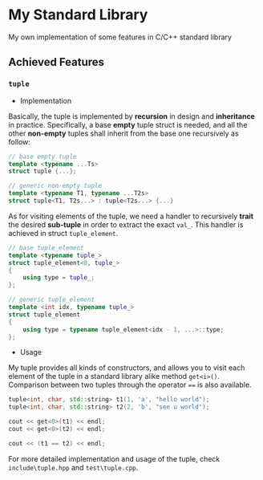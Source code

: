 # My Standard Library
My own implementation of some features in C/C++ standard library

## Achieved Features

### `tuple`

* Implementation

Basically, the tuple is implemented by **recursion** in design and **inheritance** in practice. Specifically, a base **empty** tuple struct is needed, and all the other **non-empty** tuples shall inherit from the base one recursively as follow:

```cpp
// base empty tuple
template <typename ...Ts>
struct tuple {...};

// generic non-empty tuple
template <typename T1, typename ...T2s>
struct tuple<T1, T2s...> : tuple<T2s...> {...}
```

As for visiting elements of the tuple, we need a handler to recursively **trait** the desired **sub-tuple** in order to extract the exact `val_`. This handler is achieved in struct `tuple_element`.

```cpp
// base tuple_element
template <typename tuple_>
struct tuple_element<0, tuple_>
{
    using type = tuple_; 
};

// generic tuple_element
template <int idx, typename tuple_>
struct tuple_element
{
    using type = typename tuple_element<idx - 1, ...>::type;
};
```

* Usage

My tuple provides all kinds of constructors, and allows you to visit each element of the tuple in a standard library alike method `get<i>()`. Comparison between two tuples through the operator `==` is also available. 

```cpp
tuple<int, char, std::string> t1(1, 'a', "hello world");
tuple<int, char, std::string> t2(2, 'b', "see u world");

cout << get<0>(t1) << endl;
cout << get<0>(t2) << endl;

cout << (t1 == t2) << endl;
```

For more detailed implementation and usage of the tuple, check `include\tuple.hpp` and `test\tuple.cpp`.